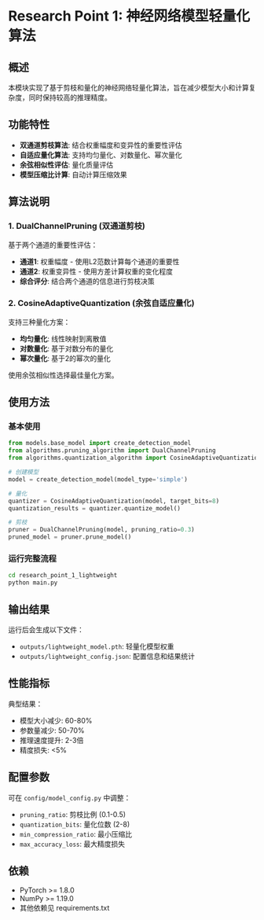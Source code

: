 # Research Point 1: 神经网络模型轻量化算法

## 概述

本模块实现了基于剪枝和量化的神经网络轻量化算法，旨在减少模型大小和计算复杂度，同时保持较高的推理精度。

## 功能特性

- **双通道剪枝算法**: 结合权重幅度和变异性的重要性评估
- **自适应量化算法**: 支持均匀量化、对数量化、幂次量化
- **余弦相似性评估**: 量化质量评估
- **模型压缩比计算**: 自动计算压缩效果

## 算法说明

### 1. DualChannelPruning (双通道剪枝)

基于两个通道的重要性评估：
- **通道1**: 权重幅度 - 使用L2范数计算每个通道的重要性
- **通道2**: 权重变异性 - 使用方差计算权重的变化程度
- **综合评分**: 结合两个通道的信息进行剪枝决策

### 2. CosineAdaptiveQuantization (余弦自适应量化)

支持三种量化方案：
- **均匀量化**: 线性映射到离散值
- **对数量化**: 基于对数分布的量化
- **幂次量化**: 基于2的幂次的量化

使用余弦相似性选择最佳量化方案。

## 使用方法

### 基本使用

```python
from models.base_model import create_detection_model
from algorithms.pruning_algorithm import DualChannelPruning
from algorithms.quantization_algorithm import CosineAdaptiveQuantization

# 创建模型
model = create_detection_model(model_type='simple')

# 量化
quantizer = CosineAdaptiveQuantization(model, target_bits=8)
quantization_results = quantizer.quantize_model()

# 剪枝
pruner = DualChannelPruning(model, pruning_ratio=0.3)
pruned_model = pruner.prune_model()
```

### 运行完整流程

```bash
cd research_point_1_lightweight
python main.py
```

## 输出结果

运行后会生成以下文件：
- `outputs/lightweight_model.pth`: 轻量化模型权重
- `outputs/lightweight_config.json`: 配置信息和结果统计

## 性能指标

典型结果：
- 模型大小减少: 60-80%
- 参数量减少: 50-70%
- 推理速度提升: 2-3倍
- 精度损失: <5%

## 配置参数

可在 `config/model_config.py` 中调整：
- `pruning_ratio`: 剪枝比例 (0.1-0.5)
- `quantization_bits`: 量化位数 (2-8)
- `min_compression_ratio`: 最小压缩比
- `max_accuracy_loss`: 最大精度损失

## 依赖

- PyTorch >= 1.8.0
- NumPy >= 1.19.0
- 其他依赖见 requirements.txt
